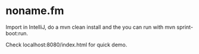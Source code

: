 # noname.fm

Import in IntelliJ, do a mvn clean install and the you can run with mvn sprint-boot:run.

Check localhost:8080/index.html for quick demo.
